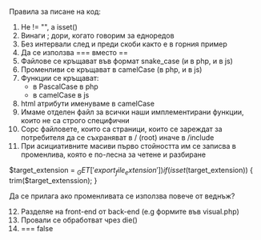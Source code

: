 Правила за писане на код:

1. Не != "", а isset()
2. Винаги ; дори, когато говорим за едноредов <?php ?>
3. Без интервали след и преди скоби както е в горния пример
4. Да се използва === вместо ==
5. Файлове се кръщават във формат snake_case (и в php, и в js)
6. Променливи се кръщават в camelCase (в php, и в js)
7. Функции се кръщават:
	* в PascalCase в php
	* в camelCase в js
8. html атрибути именуваме в camelCase
9. Имаме отделен файл за всички наши имплементирани функции, които не са строго специфични
10. Сорс файловете, които са страници, които се зареждат за потребителя да се съхраняват в / (root) иначе в /include
11. При асициативните масиви първо стойността им се записва в променлива, която е по-лесна за четене и разбиране

$target_extension = $_GET['export_file_extension'])
if (isset($target_extension)) {
	trim($target_extenssion);
}

Да се прилага aко променливата се използва повече от веднъж?

12. Разделяе на front-end от back-end (e.g формите във visual.php)
13. Провали се обработват чрез die()
14. === false
